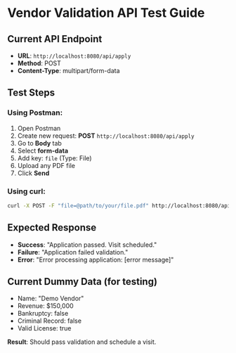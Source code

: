 # Vendor Validation API Test Guide

## Current API Endpoint
- **URL**: `http://localhost:8080/api/apply`
- **Method**: POST
- **Content-Type**: multipart/form-data

## Test Steps

### Using Postman:
1. Open Postman
2. Create new request: **POST** `http://localhost:8080/api/apply`
3. Go to **Body** tab
4. Select **form-data**
5. Add key: `file` (Type: File)
6. Upload any PDF file
7. Click **Send**

### Using curl:
```bash
curl -X POST -F "file=@path/to/your/file.pdf" http://localhost:8080/api/apply
```

## Expected Response
- **Success**: "Application passed. Visit scheduled."
- **Failure**: "Application failed validation."
- **Error**: "Error processing application: [error message]"

## Current Dummy Data (for testing)
- Name: "Demo Vendor"
- Revenue: $150,000
- Bankruptcy: false
- Criminal Record: false
- Valid License: true

**Result**: Should pass validation and schedule a visit. 